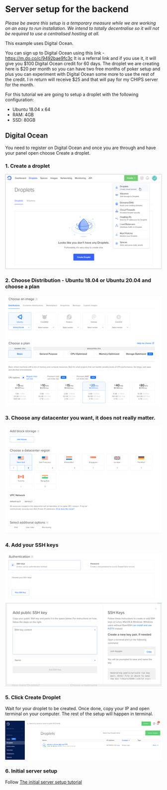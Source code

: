 # Server setup for the backend


_Please be aware this setup is a temporary measure while we are working on an easy to run installation. We intend to totally decentralise so it will not be required to use a centralised hosting at all._

This example uses Digital Ocean. 

You can sign up to Digital Ocean using this link - https://m.do.co/c/9492bae9fc3c It is a referral link and if you use it, it will give you $100 Digital Ocean credit for 60 days. The droplet we are creating here is $20 per month so you can have two free months of poker setup and plus you can experiment with Digital Ocean some more to use the rest of the credit. I in return will receive $25 and that will pay for my CHIPS server for the month.

For this tutorial we are going to setup a droplet with the following configuration:

- Ubuntu 18.04 x 64
- RAM: 4GB
- SSD: 80GB



## Digital Ocean
You need to register on Digital Ocean and once you are through and have your panel open choose Create a droplet.


### 1. Create a droplet

![Create a droplet](./images/do-create-droplet.jpg)

### 2. Choose Distribution - Ubuntu 18.04 or Ubuntu 20.04 and choose a plan

![Choose dist](./images/do-distribution.png)


### 3. Choose any datacenter you want, it does not really matter.

![Choose datacenter](./images/do-datacenter.png)


### 4. Add your SSH keys

![New SSH](./images/do-ssh-key.png)
![Enter SSH](./images/do-add-ssh.png)

### 5. Click Create Droplet
Wait for your droplet to be created. Once done, copy your IP and open terminal on your computer. The rest of the setup will happen in terminal.

![Copy IP](./images/do-copy-ip.png)

### 6. Initial server setup

Follow [The initial server setup tutorial](https://www.digitalocean.com/community/tutorials/initial-server-setup-with-ubuntu-18-04)
